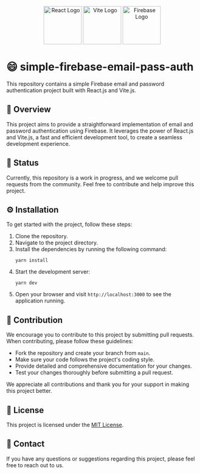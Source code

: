 <p align="center">
  <img src="https://cdn.svgporn.com/logos/react.svg" alt="React Logo" width="100" height="100" />
  <img src="https://cdn.svgporn.com/logos/vitejs.svg" alt="Vite Logo" width="100" height="100" />
  <img src="https://cdn.svgporn.com/logos/firebase.svg" alt="Firebase Logo" width="100" height="100" />
</p>

# 😄 simple-firebase-email-pass-auth

This repository contains a simple Firebase email and password authentication project built with React.js and Vite.js.

## 📖 Overview
This project aims to provide a straightforward implementation of email and password authentication using Firebase. It leverages the power of React.js and Vite.js, a fast and efficient development tool, to create a seamless development experience.

## 🚀 Status
Currently, this repository is a work in progress, and we welcome pull requests from the community. Feel free to contribute and help improve this project.

## ⚙️ Installation
To get started with the project, follow these steps:

1. Clone the repository.
2. Navigate to the project directory.
3. Install the dependencies by running the following command:
   ```
   yarn install
   ```
4. Start the development server:
   ```
   yarn dev
   ```
5. Open your browser and visit `http://localhost:3000` to see the application running.

## 🤝 Contribution
We encourage you to contribute to this project by submitting pull requests. When contributing, please follow these guidelines:

- Fork the repository and create your branch from `main`.
- Make sure your code follows the project's coding style.
- Provide detailed and comprehensive documentation for your changes.
- Test your changes thoroughly before submitting a pull request.

We appreciate all contributions and thank you for your support in making this project better.

## 📄 License
This project is licensed under the [MIT License](LICENSE).

## 📧 Contact
If you have any questions or suggestions regarding this project, please feel free to reach out to us.
